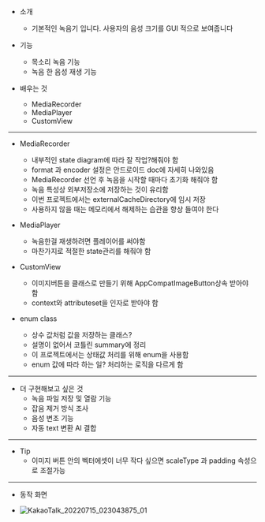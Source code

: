 - 소개
	- 기본적인 녹음기 입니다. 사용자의 음성 크기를 GUI 적으로 보여줍니다

- 기능
	- 목소리 녹음 기능
	- 녹음 한 음성 재생 기능

- 배우는 것
	- MediaRecorder
	- MediaPlayer
	- CustomView

---


- MediaRecorder
	- 내부적인 state diagram에 따라 잘 작업?해줘야 함
	- format 과 encoder 설정은 안드로이드 doc에 자세히 나와있음
	- MediaRecorder 선언 후 녹음을 시작할 때마다 초기화 해줘야 함
	- 녹음 특성상 외부저장소에 저장하는 것이 유리함
	- 이번 프로젝트에서는 externalCacheDirectory에 임시 저장
	- 사용하지 않을 때는 메모리에서 해제하는 습관을 항상 들여야 한다

- MediaPlayer
	- 녹음한걸 재생하려면 플레이어를 써야함  
	- 마찬가지로 적절한 state관리를 해줘야 함 


- CustomView
	- 이미지버튼을 클래스로 만들기 위해 AppCompatImageButton상속 받아야 함
	- context와 attributeset을 인자로 받아야 함

- enum class
	- 상수 값처럼 값을 저장하는 클래스?
	- 설명이 없어서 코틀린 summary에 정리
	- 이 프로젝트에서는 상태값 처리를 위해 enum을 사용함
	- enum 값에 따라 하는 일? 처리하는 로직을 다르게 함 

---

- 더 구현해보고 싶은 것
	- 녹음 파일 저장 및 열람 기능
	- 잡음 제거 방식 조사
	- 음성 변조 기능
	- 자동 text 변환 AI 결합

---

- Tip
	- 이미지 버튼 안의 벡터에셋이 너무 작다 싶으면 scaleType 과  padding 속성으로 조절가능
	
---

- 동작 화면 

- ![KakaoTalk_20220715_023043875_01](https://user-images.githubusercontent.com/68932465/179046369-7a171955-ddcf-491d-aa81-350196517cab.jpg)

